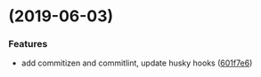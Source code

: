 #  (2019-06-03)


### Features

* add commitizen and commitlint, update husky hooks ([601f7e6](https://github.com/farism/love2dtest/commit/601f7e6))



